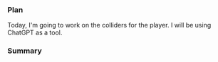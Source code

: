 ### Plan
Today, I'm going to work on the colliders for the player. I will be using ChatGPT as a tool.


### Summary
